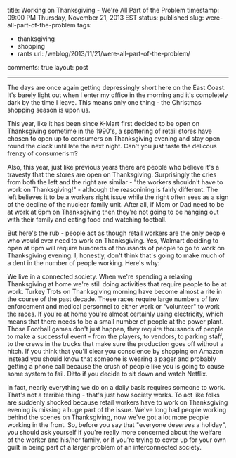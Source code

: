 title: Working on Thanksgiving - We're All Part of the Problem
timestamp: 09:00 PM Thursday, November 21, 2013 EST
status: published
slug: were-all-part-of-the-problem
tags:
- thanksgiving
- shopping
- rants
url: /weblog/2013/11/21/were-all-part-of-the-problem/

comments: true
layout: post

---

The days are once again getting depressingly short here on the East
Coast. It's barely light out when I enter my office in the morning and
it's completely dark by the time I leave. This means only one thing -
the Christmas shopping season is upon us.

This year, like it has been since K-Mart first decided to be open on
Thanksgiving sometime in the 1990's, a spattering of retail stores
have chosen to open up to consumers on Thanksgiving evening and stay
open round the clock until late the next night. Can't you just taste
the delicous frenzy of consumerism?

Also, this year, just like previous years there are people who believe
it's a travesty that the stores are open on Thanksgiving. Surprisingly
the cries from both the left and the right are similar - "the workers
shouldn't have to work on Thanksgiving!" - although the reasonining is
fairly different. The left believes it to be a workers right issue
while the right often sees as a sign of the decline of the nuclear
family unit. After all, if Mom or Dad need to be at work at 6pm on
Thanksgiving then they're not going to be hanging out with their
family and eating food and watching football.

But here's the rub - people act as though retail workers are the only
people who would ever need to work on Thanksgiving. Yes, Walmart
deciding to open at 6pm will require hundreds of thousands of people
to go to work on Thanksgiving evening. I, honestly, don't think that's
going to make much of a dent in the number of people working. Here's
why:

We live in a connected society. When we're spending a relaxing
Thanksgiving at home we're still doing activities that require people
to be at work. Turkey Trots on Thanksgiving morning have become almost
a rite in the course of the past decade. These races require large
numbers of law enforcement and medical personnel to either work or
"volunteer" to work the races. If you're at home you're almost
certainly using electricity, which means that there needs to be a
small number of people at the power plant. Those Football games don't
just happen, they require thousands of people to make a successful
event - from the players, to vendors, to parking staff, to the crews
in the trucks that make sure the production goes off without a
hitch. If you think that you'll clear you conscience by shopping on
Amazon instead you should know that someone is wearing a pager and
probably getting a phone call because the crush of people like you is
going to cause some system to fail. Ditto if you decide to sit down
and watch Netflix.

In fact, nearly everything we do on a daily basis requires someone to
work. That's not a terrible thing - that's just how society works. To
act like folks are suddenly shocked because retail workers have to
work on Thanksgiving evening is missing a huge part of the
issue. We've long had people working behind the scenes on
Thanksgiving, now we've got a lot more people working in the
front. So, before you say that "everyone deserves a holiday", you
should ask yourself if you're really more concerned about the welfare
of the worker and his/her family, or if you're trying to cover up for
your own guilt in being part of a larger problem of an interconnected society.
